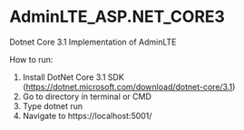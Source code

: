 # AdminLTE_ASP.NET_CORE3
Dotnet Core 3.1 Implementation of AdminLTE

How to run:

1. Install DotNet Core 3.1 SDK (https://dotnet.microsoft.com/download/dotnet-core/3.1)
2. Go to directory in terminal or CMD
3. Type dotnet run
4. Navigate to https://localhost:5001/


